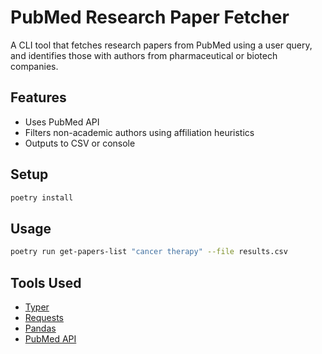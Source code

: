 # PubMed Research Paper Fetcher

A CLI tool that fetches research papers from PubMed using a user query, and identifies those with authors from pharmaceutical or biotech companies.

## Features
- Uses PubMed API
- Filters non-academic authors using affiliation heuristics
- Outputs to CSV or console

## Setup
```bash
poetry install
```

## Usage
```bash
poetry run get-papers-list "cancer therapy" --file results.csv
```

## Tools Used
- [Typer](https://typer.tiangolo.com/)
- [Requests](https://docs.python-requests.org/)
- [Pandas](https://pandas.pydata.org/)
- [PubMed API](https://www.ncbi.nlm.nih.gov/books/NBK25500/)
